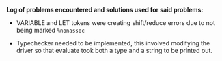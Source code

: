 **Log of problems encountered and solutions used for said problems:**

- VARIABLE and LET tokens were creating shift/reduce errors due to not being marked `%nonassoc`

- Typechecker needed to be implemented, this involved modifying the driver so that evaluate took both a type and a string to be printed out. 
